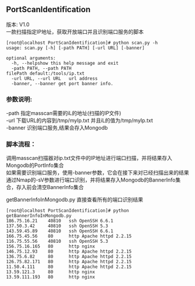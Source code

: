 ## PortScanIdentification
版本: V1.0  
一款扫描指定IP地址，获取开放端口并且识别端口服务的脚本


    [root@localhost PortScanIdentification]# python scan.py -h
    usage: scan.py [-h] [-path PATH] [-url URL] [-banner]
    
    optional arguments:
      -h, --helpshow this help message and exit
      -path PATH, --path PATH
    filePath default:/tools/ip.txt
      -url URL, --url URL   url address
      -banner, --banner get port banner info.
### 参数说明:
-path 指定masscan需要的iL的地址(扫描的IP文件)  
-url 下载URL的内容到/tmp/myIp.txt 并且iL的值为/tmp/myIp.txt  
-banner 识别端口服务,结果会存入Mongodb

### 脚本流程：
调用masscan扫描器对ip.txt文件中的IP地址进行端口扫描，并将结果存入Mongodb的PortInfo集合  
如果需要识别端口服务，使用-banner参数，它会在接下来对已经扫描出来的结果通过Nmap的-sV参数进行端口识别，并将结果存入Mongodb的BannerInfo集合，存入前会清空BannerInfo集合

getBannerInfoInMongodb.py 直接查看所有的端口识别结果

    [root@localhost PortScanIdentification]# python getBannerInfoInMongodb.py 
    186.75.16.21	40810	ssh OpenSSH 6.6.1
    137.50.3.42     40810	ssh OpenSSH 5.3
    143.59.45.89	40810	ssh OpenSSH 6.6.1
    166.75.45.56	80      http Apache httpd 2.2.15
    116.75.55.56	40810	ssh OpenSSH 5.3
    156.75.16.165	80      http nginx
    146.75.12.93	80      http Apache httpd 2.2.15
    136.75.6.82     80      http Apache httpd 2.2.15
    126.75.82.171	80      http Apache httpd 2.2.15
    11.50.4.111     80      http Apache httpd 2.2.15
    13.59.121.3     80      http nginx
    13.59.111.193	80      http nginx
    

